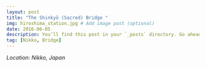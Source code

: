 ```yaml
---
layout: post
title: "The Shinkyō (Sacred) Bridge "
img: hiroshima_station.jpg # Add image post (optional)
date: 2016-06-05
description: You’ll find this post in your `_posts` directory. Go ahead and edit it and re-build the site to see your changes. # Add post description (optional)
tag: [Nikko, Bridge]
---
```

*Location: Nikko, Japan*
